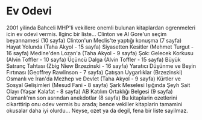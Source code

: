 # Ev Odevi

2001 yilinda Bahceli MHP'li vekillere onemli bulunan kitaplardan ogrenmeleri icin ev odevi vermis. Ilginc bir liste...
Clinton ve Al Gore'un seçim beyannamesi (10 sayfa)
Clinton'un Meclis'te yaptığı konuşma (7 sayfa)
Hayat Yolunda (Taha Akyol - 15 sayfa)
Siyasetten Kesitler (Mehmet Turgut - 16 sayfa)
Medine'den Lozan'a (Taha Akyol - 9 sayfa)
Şok: Gelecek Korkusu (Alvin Toffler - 10 sayfa)
Üçüncü Dalga (Alvin Toffler - 15 sayfa)
Büyük Satranç Tahtası (Zbig Niew Brzezinski - 16 sayfa)
Yaratıcı Düşünme ve Beyin Fırtınası (Geoffrey Rawlinson - 7 sayfa)
Çatışan Uygarlıklar (Brzezinski)
Osmanlı ve İran'da Mezhep ve Devlet (Taha Akyol - 9 sayfa)
Kürtler ve Sosyal Gelişimleri (Mesud Fani - 8 sayfa)
Şark Meselesi Işığında Şeyh Sait Olayı (Yaşar Kalafat - 8 sayfa)
AB Katılım Ortaklığı Belgesi (9 sayfa)
Osmanlı'nın son asrından anekdotlar (8 sayfa)
Bu kitaplarin ozetlerini cikarttirip onu odev vermis bu arada; bence vekiller kitaplarin tamamini okusalar daha iyi olurdu... Neyse, ozet ya da degil, fena bir liste sayilmaz.
